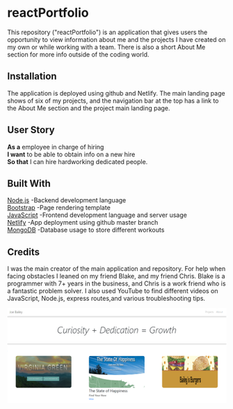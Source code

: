# reactPortfolio
This repository ("reactPortfolio") is an application that gives users the opportunity to view information about me and the projects I have created on my own or while working with a team. There is also a short About Me section for more info outside of the coding world. 


## Installation

The application is deployed using github and Netlify. The main landing page shows of six of my projects, and the navigation bar at the top has a link to the About Me section and the project main landing page. 

## User Story
**As a** employee in charge of hiring\
**I want** to be able to obtain info on a new hire\
**So that** I can hire hardworking dedicated people. 

## Built With
[Node.js](https://nodejs.org/en/docs/) -Backend development language\
[Bootstrap](https://getbootstrap.com/docs/4.1/getting-started/introduction/) -Page rendering template\
[JavaScript](https://developer.mozilla.org/en-US/docs/Web/JavaScript) -Frontend development language and server usage\
[Netlify](https://docs.netlify.com/) -App deployment using github master branch\
[MongoDB](https://docs.mongodb.com/) -Database usage to store different workouts

## Credits

I was the main creator of the main application and repository. For help when facing obstacles I leaned on my friend Blake, and my friend Chris. Blake is a programmer with 7+ years in the business, and Chris is a work friend who is a fantastic problem solver. I also used YouTube to find different videos on JavaScript, Node.js, express routes,and various troubleshooting tips. 

![Portfolio Image](src\assets\images\AppShot.PNG)
